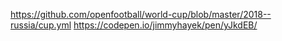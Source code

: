 https://github.com/openfootball/world-cup/blob/master/2018--russia/cup.yml
https://codepen.io/jimmyhayek/pen/yJkdEB/

